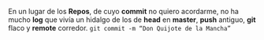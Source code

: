 ﻿﻿En un lugar de los **Repos**, de cuyo **commit** no quiero acordarme, no ha mucho **log** que vivía un hidalgo de los de **head** en **master**, **push** antiguo, **git** flaco y **remote** corredor. `git commit -m “Don Quijote de la Mancha”`